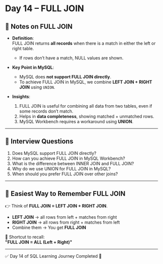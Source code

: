 # Day 14 – FULL JOIN  

## 📌 Notes on FULL JOIN  
- **Definition**:  
  FULL JOIN returns **all records** when there is a match in either the left or right table.  
  - If rows don’t have a match, NULL values are shown.  

- **Key Point in MySQL**:  
  - MySQL does **not support FULL JOIN directly**.  
  - To achieve FULL JOIN in MySQL, we combine **LEFT JOIN + RIGHT JOIN** using `UNION`.  

- **Insights**:  
  1. FULL JOIN is useful for combining all data from two tables, even if some records don’t match.  
  2. Helps in **data completeness**, showing matched + unmatched rows.  
  3. MySQL Workbench requires a workaround using **UNION**.  

---

## 🎯 Interview Questions  
1. Does MySQL support FULL JOIN directly?  
2. How can you achieve FULL JOIN in MySQL Workbench?  
3. What is the difference between INNER JOIN and FULL JOIN?  
4. Why do we use UNION for FULL JOIN in MySQL?  
5. When should you prefer FULL JOIN over other joins?  

---

## 🧠 Easiest Way to Remember FULL JOIN  
👉 Think of **FULL JOIN = LEFT JOIN + RIGHT JOIN**.  
- **LEFT JOIN** → all rows from left + matches from right  
- **RIGHT JOIN** → all rows from right + matches from left  
- Combine them → You get **FULL JOIN**  

🔑 Shortcut to recall:  
**"FULL JOIN = ALL (Left + Right)"**  

---

✅ Day 14 of SQL Learning Journey Completed 🚀  
